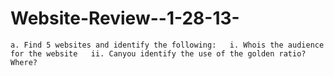 Website-Review--1-28-13-
========================

	a. Find 5 websites and identify the following:   i. Whois the audience for the website   ii. Canyou identify the use of the golden ratio? Where?